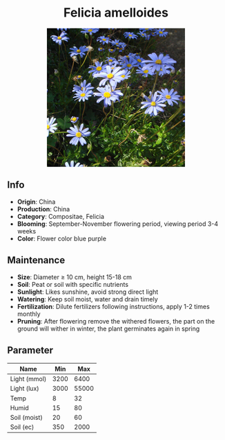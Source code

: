 <h1 align='center'>Felicia amelloides</h1>
<p align="center">
    <img 
        align='center'
        width='320'
        src="../images/felicia amelloides.png" 
        alt='Felicia amelloides' />
</p>

## Info

 - **Origin**: China
 - **Production**: China
 - **Category**: Compositae, Felicia
 - **Blooming**: September-November flowering period, viewing period 3-4 weeks
 - **Color**: Flower color blue purple

## Maintenance

 - **Size**: Diameter ≥ 10 cm, height 15-18 cm
 - **Soil**: Peat or soil with specific nutrients
 - **Sunlight**: Likes sunshine, avoid strong direct light
 - **Watering**: Keep soil moist, water and drain timely
 - **Fertilization**: Dilute fertilizers following instructions, apply 1-2 times monthly
 - **Pruning**: After flowering remove the withered flowers, the part on the ground will wither in winter, the plant germinates again in spring

## Parameter

| Name         | Min  | Max   |
|--------------|------|-------|
| Light (mmol) | 3200 | 6400  |
| Light (lux)  | 3000 | 55000 |
| Temp         | 8    | 32    |
| Humid        | 15   | 80    |
| Soil (moist) | 20   | 60    |
| Soil (ec)    | 350  | 2000  |
